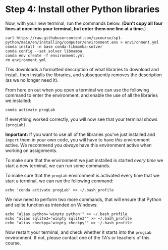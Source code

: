 # Step 4: Install other Python libraries

Now, with your new terminal, run the commands below. (**Don't copy all four lines at once into your terminal, but enter them one line at a time.**)

    curl https://raw.githubusercontent.com/spcourse/sp1-python/main/en/installing/computer/environment.env > environment.yml
    conda install -n base conda-libmamba-solver
    conda config --set solver libmamba
    conda env create -f environment.yml
    rm environment.yml

This downloads a formatted description of what libraries to download and install, then installs the libraries, and subsequently removes the description (as we no longer need it).

From here on out when you open a terminal we can use the following command to enter the environment, and enable the use of all the libraries we installed:

    conda activate progLab  

If everything worked correctly, you will now see that your terminal shows `(progLab)`.

**Important:** If you want to use all of the libraries you've just installed and `import` them in your own code, you will have to have *this* environment active. We recommend you *always* have this environment active when working on assignments.

To make sure that the environment we just installed is started _every time_ we start a new terminal, we can run some commands.

To make sure that the `progLab` environment is activated every time that we start a terminal, we can run the following command:

    echo 'conda activate progLab' >> ~/.bash_profile

We now need to perform two more commands, that will ensure that Python and sqlite function as intended on Windows:

    echo "alias python='winpty python'" >> ~/.bash_profile
    echo "alias sqlite3='winpty sqlite3'" >> ~/.bash_profile
    echo "alias checkpy='winpty checkpy'" >> ~/.bash_profile


Now restart your terminal, and check whether it starts into the `progLab` environment. If not, please contact one of the TA's or teachers of this course.
